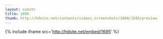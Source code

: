 ```yaml
---
layout: sieutv
title: 1695
thumb: http://hdsite.net/contents/videos_screenshots/1000/1695/preview_360p.mp4.jpg
---
```

{% include iframe src='http://hdsite.net/embed/1695' %}
 
